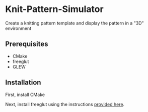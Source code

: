 # Knit-Pattern-Simulator
Create a knitting pattern template and display the pattern in a "3D" environment

## Prerequisites
* CMake
* freeglut
* GLEW

## Installation 
First, install CMake

Next, install freeglut using the instructions [provided here](https://freeglut.sourceforge.net/docs/install.php).


